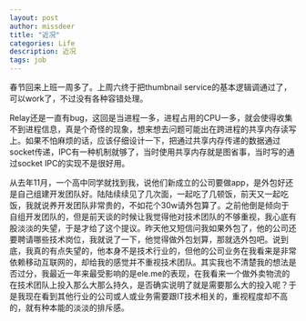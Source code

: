 ```yaml
---
layout: post
author: missdeer
title: "近况"
categories: Life
description: 近况
tags: job
---
```

春节回来上班一周多了。上周六终于把thumbnail service的基本逻辑调通过了，可以work了，不过没有各种容错处理。

Relay还是一直有bug，这回是当进程一多，进程占用的CPU一多，就会使得收集不到进程信息，真是个奇怪的现象，想来想去问题可能出在跨进程的共享内存读写上。如果不怕麻烦的话，应该仔细设计一下，把通过共享内存传递的数据通过socket传递，IPC有一种机制就够了，当时使用共享内存就是图省事，当时写的通过socket IPC的实现不是很好用。

从去年11月，一个高中同学就找到我，说他们新成立的公司要做app，是外包好还是自己组建开发团队好。陆陆续续见了几次面，一起吃了几顿饭，前天又一起吃饭，我就说养开发团队非常贵的，不如花个30w请外包算了。之前他倒是倾向于自组开发团队的，但是前天谈的时候让我觉得他对技术团队的不够重视，我心底有股淡淡的失望，于是才给了这个提议。昨天他又短信问我如果外包了，他的公司还要聘请哪些技术岗位，我就说了一下，他觉得做外包划算，那就选外包吧。说到底，我真的有点失望的，他本身不是技术行业的，但他的公司业务在我看来是非常依赖移动互联网的，却给我的感觉并不重视技术团队。其实我也不清楚我的想法是否过分，我最近一年来最受影响的是ele.me的表现，在我看来一个做外卖物流的在技术团队上投入那么大那么持久，是否确实说明了就是需要那么大的投入呢？于是我现在看到其他行业的公司或人或业务需要跟IT技术相关的，重视程度却不高的，就有种本能的淡淡的排斥感。
